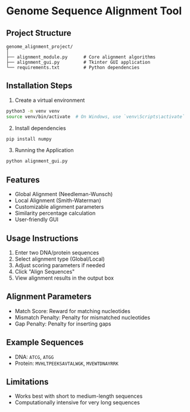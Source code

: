 # Genome Sequence Alignment Tool

## Project Structure
```
genome_alignment_project/
│
├── alignment_module.py      # Core alignment algorithms
├── alignment_gui.py         # Tkinter GUI application
└── requirements.txt         # Python dependencies
```

## Installation Steps

1. Create a virtual environment
```bash
python3 -m venv venv
source venv/bin/activate  # On Windows, use `venv\Scripts\activate`
```

2. Install dependencies
```bash
pip install numpy
```

3. Running the Application
```bash
python alignment_gui.py
```

## Features
- Global Alignment (Needleman-Wunsch)
- Local Alignment (Smith-Waterman)
- Customizable alignment parameters
- Similarity percentage calculation
- User-friendly GUI

## Usage Instructions
1. Enter two DNA/protein sequences
2. Select alignment type (Global/Local)
3. Adjust scoring parameters if needed
4. Click "Align Sequences"
5. View alignment results in the output box

## Alignment Parameters
- Match Score: Reward for matching nucleotides
- Mismatch Penalty: Penalty for mismatched nucleotides
- Gap Penalty: Penalty for inserting gaps

## Example Sequences
- DNA: `ATCG`, `ATGG`
- Protein: `MVHLTPEEKSAVTALWGK`, `MVEWTDNAYRRK`

## Limitations
- Works best with short to medium-length sequences
- Computationally intensive for very long sequences